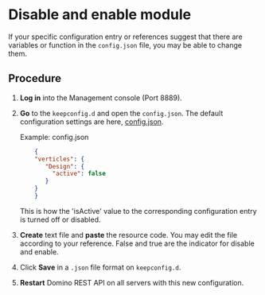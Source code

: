 # Disable and enable module
   If your specific configuration entry or references suggest that there are variables or function in the `config.json` file, you may be able to change them. 



## Procedure

1. **Log in** into the Management console (Port 8889). 
2. **Go** to the `keepconfig.d` and open the `config.json`. The default configuration settings are here, [config.json](/docs/references/security/configjson.md).

   Example:
   config.json
    ```json
        {
        "verticles": {
           "Design": {
             "active": false
           }
        }
        }
     ```

   This is how the 'isActive' value to the corresponding configuration entry is turned off or disabled.

 3. **Create** text file and **paste** the resource code. You may edit the file according to your reference. False and true are the indicator for disable and enable.

 3. Click **Save** in a `.json` file format on `keepconfig.d`.
 4. **Restart** Domino REST API on all servers with this new configuration.



